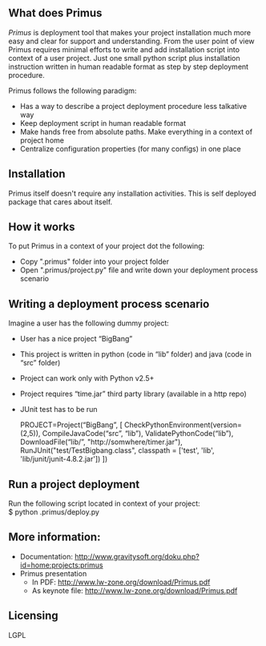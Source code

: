 ## What does Primus
*Primus* is deployment tool that makes your project installation much more easy and clear for support and understanding. 
From the user point of view Primus requires minimal efforts to write and add installation script into context of a user 
project. Just one small python script plus installation instruction written in human readable format as step by step 
deployment procedure.  

Primus follows the following paradigm:
   * Has a way to describe a project deployment procedure less talkative way
   * Keep deployment script in human readable format
   * Make hands free from absolute paths. Make everything in a context of project home
   * Centralize configuration properties (for many configs) in one place

## Installation 
Primus itself doesn't require any installation activities. This is self deployed package that cares about itself.

## How it works
To put Primus in a context of your project dot the following:

   * Copy ".primus" folder into your project folder
   * Open ".primus/project.py" file and write down your deployment process scenario

## Writing a deployment process scenario
Imagine a user has the following dummy project:
   * User has a nice project “BigBang”
   * This project is written in python (code in “lib” folder) and java (code in “src” folder)
   * Project can work only with Python v2.5+
   * Project requires “time.jar” third party library (available in a http repo)
   * JUnit test has to be run

    	PROJECT=Project(“BigBang”,
    	[
        	CheckPythonEnvironment(version=(2,5)),
    		CompileJavaCode(“src”, “lib”),
    		ValidatePythonCode(“lib”),
    		DownloadFile(“lib/”, "http://somwhere/timer.jar"),
			RunJUnit("test/TestBigbang.class", classpath = ['test', 'lib', 'lib/junit/junit-4.8.2.jar'])
  		])


## Run a project deployment 
Run the following script located in context of your project:   
   $ python .primus/deploy.py

## More information:
   * Documentation: http://www.gravitysoft.org/doku.php?id=home:projects:primus
   * Primus presentation
      * In PDF: http://www.lw-zone.org/download/Primus.pdf
      * As keynote file: http://www.lw-zone.org/download/Primus.pdf

## Licensing
LGPL